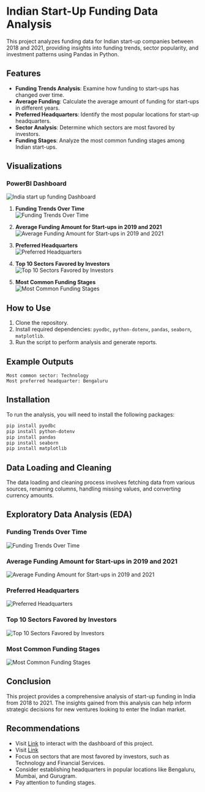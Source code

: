 # Indian Start-Up Funding Data Analysis

This project analyzes funding data for Indian start-up companies between 2018 and 2021, providing insights into funding trends, sector popularity, and investment patterns using Pandas in Python.

## Features

- **Funding Trends Analysis**: Examine how funding to start-ups has changed over time.
- **Average Funding**: Calculate the average amount of funding for start-ups in different years.
- **Preferred Headquarters**: Identify the most popular locations for start-up headquarters.
- **Sector Analysis**: Determine which sectors are most favored by investors.
- **Funding Stages**: Analyze the most common funding stages among Indian start-ups.

## Visualizations

### PowerBI Dashboard 
![India start up funding Dashboard](visuals/Dashboard.png)

1. **Funding Trends Over Time**  
   ![Funding Trends Over Time](visuals/funding_trends.png)
   
2. **Average Funding Amount for Start-ups in 2019 and 2021**  
   ![Average Funding Amount for Start-ups in 2019 and 2021](visuals/average_funding_2019_2021.png)

3. **Preferred Headquarters**  
   ![Preferred Headquarters](visuals/preferred_headquarters.png)

4. **Top 10 Sectors Favored by Investors**  
   ![Top 10 Sectors Favored by Investors](visuals/top_sectors.png)

5. **Most Common Funding Stages**  
   ![Most Common Funding Stages](visuals/funding_stages.png)

## How to Use

1. Clone the repository.
2. Install required dependencies: `pyodbc`, `python-dotenv`, `pandas`, `seaborn`, `matplotlib`.
3. Run the script to perform analysis and generate reports.

## Example Outputs

```text
Most common sector: Technology
Most preferred headquarter: Bengaluru
```

## Installation

To run the analysis, you will need to install the following packages:

```bash
pip install pyodbc
pip install python-dotenv
pip install pandas
pip install seaborn
pip install matplotlib
```

## Data Loading and Cleaning

The data loading and cleaning process involves fetching data from various sources, renaming columns, handling missing values, and converting currency amounts.

## Exploratory Data Analysis (EDA)

### Funding Trends Over Time

![Funding Trends Over Time](visuals/funding_trends.png)

### Average Funding Amount for Start-ups in 2019 and 2021

![Average Funding Amount for Start-ups in 2019 and 2021](visuals/average_funding_2019_2021.png)

### Preferred Headquarters

![Preferred Headquarters](visuals/preferred_headquarters.png)

### Top 10 Sectors Favored by Investors

![Top 10 Sectors Favored by Investors](visuals/top_sectors.png)

### Most Common Funding Stages

![Most Common Funding Stages](visuals/funding_stages.png)

## Conclusion

This project provides a comprehensive analysis of start-up funding in India from 2018 to 2021. The insights gained from this analysis can help inform strategic decisions for new ventures looking to enter the Indian market.

## Recommendations
- Visit [Link](https://app.powerbi.com/groups/me/reports/0b51fc42-452b-4a16-9d58-b2af797904bb/728c1bd97ea7ae915e17?experience=power-bi&clientSideAuth=0) to interact with the dashboard of this project.
- Visit [Link](https://medium.com/@safowaabenedicta/analyzing-india-start-up-funding-8530ff789232)
- Focus on sectors that are most favored by investors, such as Technology and Financial Services.
- Consider establishing headquarters in popular locations like Bengaluru, Mumbai, and Gurugram.
- Pay attention to funding stages.
